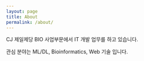 ```yaml
---
layout: page
title: About
permalink: /about/
---
```


CJ 제일제당 BIO 사업부문에서 IT 개발 업무를 하고 있습니다.

관심 분야는 ML/DL, Bioinformatics, Web 기술 입니다.
